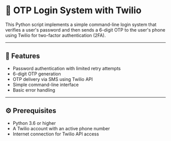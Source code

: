 # 🔐 OTP Login System with Twilio

This Python script implements a simple command-line login system that verifies a user's password and then sends a 6-digit OTP to the user's phone using Twilio for two-factor authentication (2FA).

---

## 📜 Features

- Password authentication with limited retry attempts
- 6-digit OTP generation
- OTP delivery via SMS using Twilio API
- Simple command-line interface
- Basic error handling

---

## ⚙️ Prerequisites

- Python 3.6 or higher
- A Twilio account with an active phone number
- Internet connection for Twilio API access

